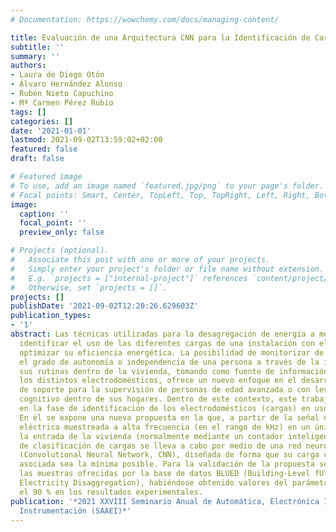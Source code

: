 ```yaml
---
# Documentation: https://wowchemy.com/docs/managing-content/

title: Evaluación de una Arquitectura CNN para la Identificación de Cargas en NILM
subtitle: ''
summary: ''
authors:
- Laura de Diego Otón
- Álvaro Hernández Alonso
- Rubén Nieto Capuchino
- Mª Carmen Pérez Rubio
tags: []
categories: []
date: '2021-01-01'
lastmod: 2021-09-02T13:59:02+02:00
featured: false
draft: false

# Featured image
# To use, add an image named `featured.jpg/png` to your page's folder.
# Focal points: Smart, Center, TopLeft, Top, TopRight, Left, Right, BottomLeft, Bottom, BottomRight.
image:
  caption: ''
  focal_point: ''
  preview_only: false

# Projects (optional).
#   Associate this post with one or more of your projects.
#   Simply enter your project's folder or file name without extension.
#   E.g. `projects = ["internal-project"]` references `content/project/deep-learning/index.md`.
#   Otherwise, set `projects = []`.
projects: []
publishDate: '2021-09-02T12:20:26.629603Z'
publication_types:
- '1'
abstract: Las técnicas utilizadas para la desagregación de energía a menudo buscan
  identificar el uso de las diferentes cargas de una instalación con el objetivo de
  optimizar su eficiencia energética. La posibilidad de monitorizar de forma no intrusiva
  el grado de autonomía o independencia de una persona a través de la inferencia de
  sus rutinas dentro de la vivienda, tomando como fuente de información el uso de
  los distintos electrodomésticos, ofrece un nuevo enfoque en el desarrollo de herramientas
  de soporte para la supervisión de personas de edad avanzada o con leve deterioro
  cognitivo dentro de sus hogares. Dentro de este contexto, este trabajo se centra
  en la fase de identificación de los electrodomésticos (cargas) en uso de la vivienda.
  En él se expone una nueva propuesta en la que, a partir de la señal de corriente
  eléctrica muestreada a alta frecuencia (en el rango de kHz) en un único punto a
  la entrada de la vivienda (normalmente mediante un contador inteligente), el proceso
  de clasificación de cargas se lleva a cabo por medio de una red neuronal convolucional
  (Convolutional Neural Network, CNN), diseñada de forma que su carga computacional
  asociada sea la mínima posible. Para la validación de la propuesta se han utilizado
  las muestras ofrecidas por la base de datos BLUED (Building-Level fUlly labeled
  Electricity Disaggregation), habiéndose obtenido valores del parámetro F1 que alcanzan
  el 90 % en los resultados experimentales.
publication: '*2021 XXVIII Seminario Anual de Automática, Electrónica Industrial e
  Instrumentación (SAAEI)*'
---
```

